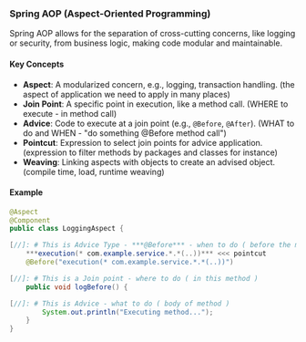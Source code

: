 ### Spring AOP (Aspect-Oriented Programming)

Spring AOP allows for the separation of cross-cutting concerns, like logging
or security, from business logic, making code modular and maintainable.

#### Key Concepts
- **Aspect**: A modularized concern, e.g., logging, transaction handling.
  (the aspect of application we need to apply in many places)
- **Join Point**: A specific point in execution, like a method call.
  (WHERE to execute - in method call)
- **Advice**: Code to execute at a join point (e.g., `@Before`, `@After`).
  (WHAT to do and WHEN - "do something @Before method call")
- **Pointcut**: Expression to select join points for advice application.
  (expression to filter methods by packages and classes for instance)
- **Weaving**: Linking aspects with objects to create an advised object.
  (compile time, load, runtime weaving)

#### Example
```java
@Aspect
@Component
public class LoggingAspect {

[//]: # This is Advice Type - ***@Before*** - when to do ( before the method )
    ***execution(* com.example.service.*.*(..))*** <<< pointcut
    @Before("execution(* com.example.service.*.*(..))")

[//]: # This is a Join point - where to do ( in this method )
    public void logBefore() {

[//]: # This is Advice - what to do ( body of method )
        System.out.println("Executing method...");
    }
}
